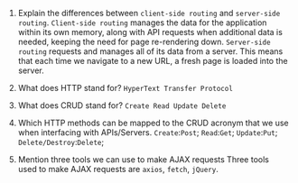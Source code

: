 1.  Explain the differences between `client-side routing` and `server-side routing`.
  `Client-side routing` manages the data for the application within its own memory, along with API requests when additional data is needed, keeping the need for page re-rendering down.
  `Server-side routing` requests and manages all of its data from a server. This means that each time we navigate to a new URL, a fresh page is loaded into the server.

2.  What does HTTP stand for?
  `HyperText Transfer Protocol`
3.  What does CRUD stand for?
  `Create Read Update Delete`
4.  Which HTTP methods can be mapped to the CRUD acronym that we use when interfacing with APIs/Servers.
  `Create`:`Post`; 
  `Read`:`Get`;
  `Update`:`Put`;
  `Delete/Destroy`:`Delete`; 
5.  Mention three tools we can use to make AJAX requests
  Three tools used to make AJAX requests are `axios`, `fetch`, `jQuery`.
